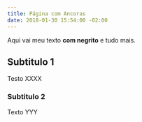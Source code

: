 ```yaml
---
title: Página com Ancoras
date: 2018-01-30 15:54:00 -02:00
---
```


Aqui vai meu texto **com negrito** e tudo mais.

## Subtitulo 1

Testo XXXX

### Subtitulo 2

Texto YYY